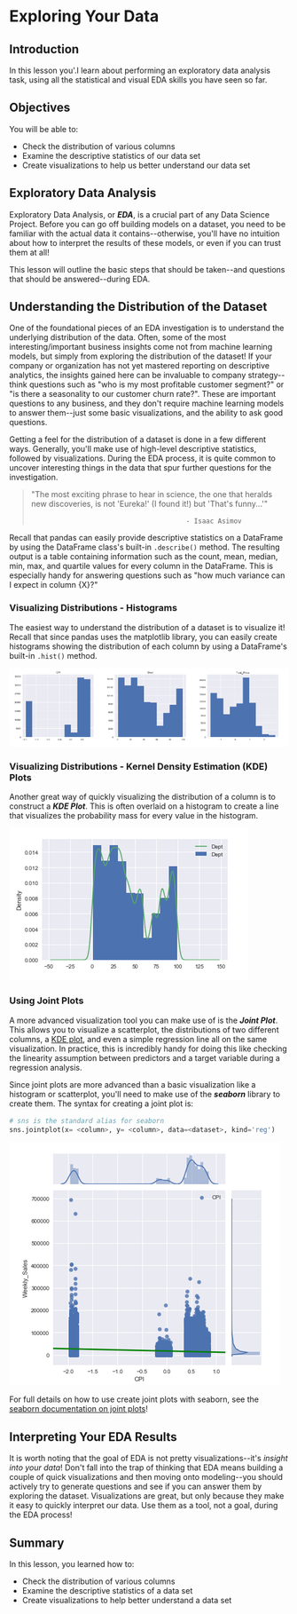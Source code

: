 
# Exploring Your Data


## Introduction

In this lesson you'.l learn about performing an exploratory data analysis task, using all the statistical and visual EDA skills you have seen so far. 

## Objectives

You will be able to:

* Check the distribution of various columns
* Examine the descriptive statistics of our data set
* Create visualizations to help us better understand our data set


## Exploratory Data Analysis

Exploratory Data Analysis, or **_EDA_**, is a crucial part of any Data Science Project.  Before you can go off building models on a dataset, you need to be familiar with the actual data it contains--otherwise, you'll have no intuition about how to interpret the results of these models, or even if you can trust them at all!

This lesson will outline the basic steps that should be taken--and questions that should be answered--during EDA. 

## Understanding the Distribution of the Dataset

One of the foundational pieces of an EDA investigation is to understand the underlying distribution of the data.  Often, some of the most interesting/important business insights come not from machine learning models, but simply from exploring the distribution of the dataset! If your company or organization has not yet mastered reporting on descriptive analytics, the insights gained here can be invaluable to company strategy--think questions such as "who is my most profitable customer segment?" or "is there a seasonality to our customer churn rate?".  These are important questions to any business, and they don't require machine learning models to answer them--just some basic visualizations, and the ability to ask good questions.

Getting a feel for the distribution of a dataset is done in a few different ways. Generally, you'll make use of high-level descriptive statistics, followed by visualizations.  During the EDA process, it is quite common to uncover interesting things in the data that spur further questions for the investigation.  

> "The most exciting phrase to hear in science, the one that heralds new discoveries, is not 'Eureka!' (I found it!) but 'That's funny...'"
>
>                                            - Isaac Asimov


Recall that pandas can easily provide descriptive statistics on a DataFrame by using the DataFrame class's built-in `.describe()` method.  The resulting output is a table containing information such as the count, mean, median, min, max, and quartile values for every column in the DataFrame.  This is especially handy for answering questions such as "how much variance can I expect in column {X}?"

### Visualizing Distributions - Histograms

The easiest way to understand the distribution of a dataset is to visualize it! Recall that since pandas uses the matplotlib library, you can easily create histograms showing the distribution of each column by using a DataFrame's built-in `.hist()` method.  

<img src='images/sample_hist.png'>

### Visualizing Distributions - Kernel Density Estimation (KDE) Plots

Another great way of quickly visualizing the distribution of a column is to construct a **_KDE Plot_**. This is often overlaid on a histogram to create a line that visualizes the probability mass for every value in the histogram. 

<img src='images/sample_kde.png'>


### Using Joint Plots

A more advanced visualization tool you can make use of is the **_Joint Plot_**.  This allows you to visualize a scatterplot, the distributions of two different columns, a [KDE plot](https://seaborn.pydata.org/generated/seaborn.kdeplot.html), and even a simple regression line all on the same visualization. In practice, this is incredibly handy for doing this like checking the linearity assumption between predictors and a target variable during a regression analysis. 

Since joint plots are more advanced than a basic visualization like a histogram or scatterplot, you'll need to make use of the **_seaborn_** library to create them. The syntax for creating a joint plot is:

```python
# sns is the standard alias for seaborn
sns.jointplot(x= <column>, y= <column>, data=<dataset>, kind='reg')

```

<img src='images/sample_jointplot.png'>

For full details on how to use create joint plots with seaborn, see the [seaborn documentation on joint plots](https://seaborn.pydata.org/generated/seaborn.jointplot.html)!

## Interpreting Your EDA Results

It is worth noting that the goal of EDA is not pretty visualizations--it's _insight into your data_!  Don't fall into the trap of thinking that EDA means building a couple of quick visualizations and then moving onto modeling--you should actively try to generate questions and see if you can answer them by exploring the dataset.  Visualizations are great, but only because they make it easy to quickly interpret our data.  Use them as a tool, not a goal, during the EDA process!

## Summary

In this lesson, you learned how to:

* Check the distribution of various columns
* Examine the descriptive statistics of a data set
* Create visualizations to help better understand a data set
